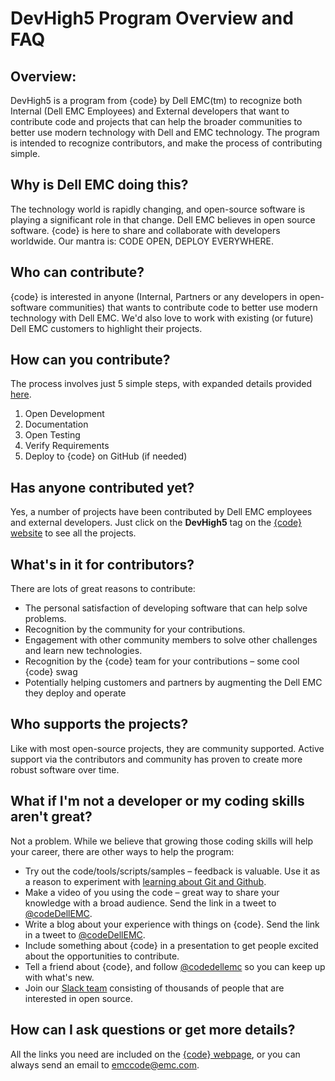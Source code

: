 # DevHigh5 Program Overview and FAQ

Overview:
---------
DevHigh5 is a program from {code} by Dell EMC(tm) to recognize both Internal (Dell EMC Employees) and External developers that want to contribute code and projects that can help the broader communities to better use modern technology with Dell and EMC technology. The program is intended to recognize contributors, and make the process of contributing simple.

Why is Dell EMC doing this?
----------------------
The technology world is rapidly changing, and open-source software is playing a significant role in that change. Dell EMC believes in open source software. {code} is here to share and collaborate with developers worldwide. Our mantra is: CODE OPEN, DEPLOY EVERYWHERE.

Who can contribute?
-------------------
{code} is interested in anyone (Internal, Partners or any developers in open-software communities) that wants to contribute code to better use modern technology with Dell EMC. We'd also love to work with existing (or future) Dell EMC customers to highlight their projects.

How can you contribute?
-----------------------
The process involves just 5 simple steps, with expanded details provided [here](contribute.md).

1. Open Development
2. Documentation
3. Open Testing
4. Verify Requirements
5. Deploy to {code} on GitHub (if needed)

Has anyone contributed yet?
---------------------------
Yes, a number of projects have been contributed by Dell EMC employees and external developers. Just click on the **DevHigh5** tag on the [{code} website](http://codedellemc.com) to see all the projects.

What's in it for contributors?
------------------------------
There are lots of great reasons to contribute:
- The personal satisfaction of developing software that can help solve problems.
- Recognition by the community for your contributions.
- Engagement with other community members to solve other challenges and learn new technologies.
- Recognition by the {code} team for your contributions – some cool  {code} swag
- Potentially helping customers and partners by augmenting the Dell EMC they deploy and operate

Who supports the projects?
--------------------------
Like with most open-source projects, they are community supported. Active support via the contributors and community has proven to create more robust software over time.

What if I'm not a developer or my coding skills aren't great?
-------------------------------------------------------------
Not a problem. While we believe that growing those coding skills will help your career, there are other ways to help the program:

- Try out the code/tools/scripts/samples – feedback is valuable. Use it as a reason to experiment with [learning about Git and Github](https://try.github.io/levels/1/challenges/1).
- Make a video of you using the code – great way to share your knowledge with a broad audience. Send the link in a tweet to [@codeDellEMC](https://twitter.com/codeDellEMC).
- Write a blog about your experience with things on {code}. Send the link in a tweet to [@codeDellEMC](https://twitter.com/codeDellEMC).
- Include something about {code} in a presentation to get people excited about the opportunities to contribute.
- Tell a friend about {code}, and follow [@codedellemc](https://twitter.com/codedellemc) so you can keep up with what's new.
- Join our [Slack team](http://codedellemc.com/community) consisting of thousands of people that are interested in open source.

How can I ask questions or get more details?
--------------------------------------------
All the links you need are included on the [{code} webpage](https://codedellemc.com), or you can always send an email to emccode@emc.com.
